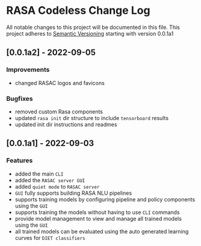 # RASA Codeless Change Log
All notable changes to this project will be documented in this file.
This project adheres to [Semantic Versioning](https://semver.org/) starting with version 0.0.1a1

## [0.0.1a2] - 2022-09-05
### Improvements
- changed RASAC logos and favicons

### Bugfixes
- removed custom Rasa components
- updated `rasa init` dir structure to include `tensorboard` results
- updated init dir instructions and readmes

## [0.0.1a1] - 2022-09-03
### Features
- added the main `CLI`
- added the `RASAC server GUI`
- added `quiet mode` to `RASAC server`
- `GUI` fully supports building RASA NLU pipelines
- supports training models by configuring pipeline and policy components using the `GUI`
- supports training the models without having to use `CLI` commands
- provide model management to view and manage all trained models using the `GUI`
- all trained models can be evaluated using the auto generated learning curves for `DIET classifiers`



